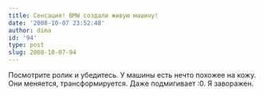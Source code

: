 ```yaml
---
title: Сенсация! BMW создали живую машину!
date: '2008-10-07 23:52:48'
author: dima
id: '94'
type: post
slug: 2008-10-07-94
---
```


Посмотрите ролик и убедитесь. У машины есть нечто похожее на кожу. Они меняется, трансформируется. Даже подмигивает :0. Я заворажен.